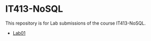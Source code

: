 # IT413-NoSQL
This repository is for Lab submissions of the course IT413-NoSQL.
- [Lab01](./Lab01/Lab-1.md)
